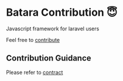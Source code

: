 # Batara Contribution 😇
Javascript framework for laravel users

Feel free to [contribute][pull-url]

## Contribution Guidance
Please refer to [contract][contract-url]

[pull-url]: https://github.com/idaman-id/batara/pulls
[contract-url]: https://github.com/idaman-id/contract